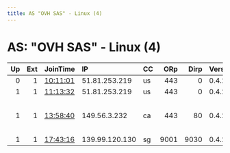 ```yaml
---
title: AS "OVH SAS" - Linux (4)
---
```


# AS: "OVH SAS" - Linux (4)

|   Up |   Ext | JoinTime                                                                                            | IP             | CC   |   ORp |   Dirp | Version   | Contact                 | Nickname   |   eFamMembers |
|-----:|------:|:----------------------------------------------------------------------------------------------------|:---------------|:-----|------:|-------:|:----------|:------------------------|:-----------|--------------:|
|    0 |     1 | [10:11:01](https://metrics.torproject.org/rs.html#details/56DBD2957B3767E7648A6CE135590142193E30B8) | 51.81.253.219  | us   |   443 |      0 | 0.4.2.7   | None                    | Unnamed    |             1 |
|    1 |     1 | [11:13:32](https://metrics.torproject.org/rs.html#details/D5A898B0B9FB6C44B48D80C1A34328F5AF9195F5) | 51.81.253.219  | us   |   443 |      0 | 0.4.2.7   | None                    | Unnamed    |             1 |
|    1 |     1 | [13:58:40](https://metrics.torproject.org/rs.html#details/A78B0A5AE2CC76A1AC141414A3E3D99EFC8E2AA4) | 149.56.3.232   | ca   |   443 |     80 | 0.4.2.7   | Hit me up at tor-relays | justanexit |             1 |
|    1 |     1 | [17:43:16](https://metrics.torproject.org/rs.html#details/B78C608A465400DA5E6BBF919E3437678E64BDC7) | 139.99.120.130 | sg   |  9001 |   9030 | 0.4.2.7   | None                    | StainBaron |             1 |

